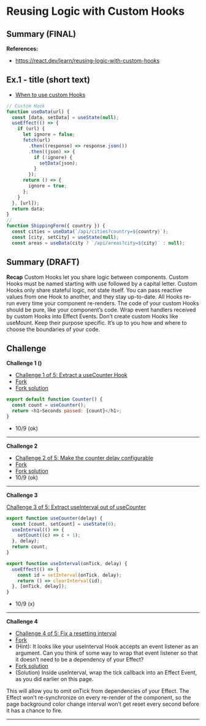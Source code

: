 # Reusing Logic with Custom Hooks

## Summary (FINAL)

**References:**

- https://react.dev/learn/reusing-logic-with-custom-hooks

## Ex.1 - title (short text)

- [When to use custom Hooks](https://react.dev/learn/reusing-logic-with-custom-hooks#when-to-use-custom-hooks)

```js
// Custom Hook
function useData(url) {
  const [data, setData] = useState(null);
  useEffect(() => {
    if (url) {
      let ignore = false;
      fetch(url)
        .then((response) => response.json())
        .then((json) => {
          if (!ignore) {
            setData(json);
          }
        });
      return () => {
        ignore = true;
      };
    }
  }, [url]);
  return data;
}
//
function ShippingForm({ country }) {
  const cities = useData(`/api/cities?country=${country}`);
  const [city, setCity] = useState(null);
  const areas = useData(city ? `/api/areas?city=${city}` : null);
```

## Summary (DRAFT)

**Recap**
Custom Hooks let you share logic between components.
Custom Hooks must be named starting with use followed by a capital letter.
Custom Hooks only share stateful logic, not state itself.
You can pass reactive values from one Hook to another, and they stay up-to-date.
All Hooks re-run every time your component re-renders.
The code of your custom Hooks should be pure, like your component’s code.
Wrap event handlers received by custom Hooks into Effect Events.
Don’t create custom Hooks like useMount. Keep their purpose specific.
It’s up to you how and where to choose the boundaries of your code.

## Challenge

**Challenge 1 ()**

- [Challenge 1 of 5: Extract a useCounter Hook ](https://react.dev/learn/reusing-logic-with-custom-hooks#extract-a-usecounter-hook)
- [Fork](https://codesandbox.io/p/sandbox/wf49lm?file=%2Fsrc%2FApp.js)
- [Fork solution](https://codesandbox.io/p/sandbox/779q4z?file=%2Fsrc%2FApp.js)

```js
export default function Counter() {
  const count = useCounter();
  return <h1>Seconds passed: {count}</h1>;
}
```

- 10/9 (ok)

<hr />

**Challenge 2**

- [Challenge 2 of 5: Make the counter delay configurable](https://react.dev/learn/reusing-logic-with-custom-hooks#make-the-counter-delay-configurable)
- [Fork](https://codesandbox.io/p/sandbox/w6cdfc?file=%2Fsrc%2FApp.js)
- [Fork solution](https://codesandbox.io/p/sandbox/q55v6y)
- 10/9 (ok)
<hr />

**Challenge 3**

[Challenge 3 of 5: Extract useInterval out of useCounter](https://react.dev/learn/reusing-logic-with-custom-hooks#extract-useinterval-out-of-usecounter)

```js
export function useCounter(delay) {
  const [count, setCount] = useState(0);
  useInterval(() => {
    setCount((c) => c + 1);
  }, delay);
  return count;
}

export function useInterval(onTick, delay) {
  useEffect(() => {
    const id = setInterval(onTick, delay);
    return () => clearInterval(id);
  }, [onTick, delay]);
}
```

- 10/9 (x)

<hr />

**Challenge 4**

- [Challenge 4 of 5: Fix a resetting interval](https://react.dev/learn/reusing-logic-with-custom-hooks#fix-a-resetting-interval)
- [Fork](https://codesandbox.io/p/sandbox/zyymtm)
- (Hint): It looks like your useInterval Hook accepts an event listener as an argument. Can you think of some way to wrap that event listener so that it doesn’t need to be a dependency of your Effect?
- [Fork solution](https://codesandbox.io/p/sandbox/fml87k)
- (Solution) Inside useInterval, wrap the tick callback into an Effect Event, as you did earlier on this page.

This will allow you to omit onTick from dependencies of your Effect. The Effect won’t re-synchronize on every re-render of the component, so the page background color change interval won’t get reset every second before it has a chance to fire.

<hr />
